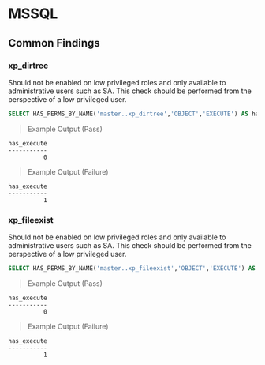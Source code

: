 # MSSQL

## Common Findings

### xp_dirtree
Should not be enabled on low privileged roles and only available to administrative users such as SA.
This check should be performed from the perspective of a low privileged user.

```sql
SELECT HAS_PERMS_BY_NAME('master..xp_dirtree','OBJECT','EXECUTE') AS has_execute;
```
> Example Output (Pass)
```
has_execute   
-----------   
          0 
```
> Example Output (Failure)
```
has_execute   
-----------   
          1
```

### xp_fileexist
Should not be enabled on low privileged roles and only available to administrative users such as SA.
This check should be performed from the perspective of a low privileged user.

```sql
SELECT HAS_PERMS_BY_NAME('master..xp_fileexist','OBJECT','EXECUTE') AS has_execute;
```
> Example Output (Pass)
```
has_execute   
-----------   
          0 
```
> Example Output (Failure)
```
has_execute   
-----------   
          1
```
